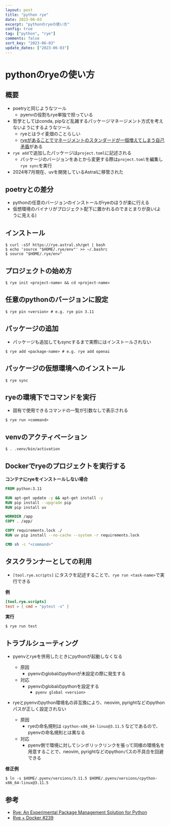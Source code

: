 ```yaml
---
layout: post
title: "python rye"
date: 2023-06-03
excerpt: "pythonのryeの使い方"
config: true
tag: ["python", "rye"]
comments: false
sort_key: "2023-06-03"
update_dates: ["2023-06-03"]
---
```


# pythonのryeの使い方

## 概要
 - poetryと同じようなツール
   - pyenvの役割もrye単独で担っている
 - 哲学としてはconda, pipなど乱雑するパッケージマネージメント方式を考えないようにするようなツール
   - ryeとはライ麦畑のことらしい
   - [ryeがあることでマネージメントのスタンダードが一個増えてしまう自己矛盾](https://github.com/mitsuhiko/rye/discussions/6)がある
 - `rye add`で追加したパッケージは`project.toml`に記述される
   - パッケージのバージョンをあとから変更する際は`project.toml`を編集し`rye sync`を実行
 - 2024年7月現在、uvを開発しているAstralに移管された
 
## poetryとの差分
 - pythonの任意のバージョンのインストールがryeのほうが楽に行える
 - 仮想環境のバイナリがプロジェクト配下に置かれるのでまとまりが良い(ように見える)

## インストール

```console
$ curl -sSf https://rye.astral.sh/get | bash
$ echo 'source "$HOME/.rye/env"' >> ~/.bashrc
$ source "$HOME/.rye/env"
```

## プロジェクトの始め方

```console
$ rye init <project-name> && cd <project-name> 
```

## 任意のpythonのバージョンに設定

```console
$ rye pin <version> # e.g. rye pin 3.11
```

## パッケージの追加
 - パッケージも追加してもsyncするまで実際にはインストールされない

```console
$ rye add <package-name> # e.g. rye add openai
```

## パッケージの仮想環境へのインストール

```console
$ rye sync 
```

## ryeの環境下でコマンドを実行
 - 固有で使用できるコマンドの一覧が引数なしで表示される

```console
$ rye run <command>
```

## venvのアクティベーション

```console
$ . .venv/bin/activation
```

## Dockerでryeのプロジェクトを実行する

**コンテナにryeをインストールしない場合**

```dockerfile
FROM python:3.11

RUN apt-get update -y && apt-get install -y
RUN pip install --upgrade pip
RUN pip install uv

WORKDIR /app
COPY . /app/

COPY requirements.lock ./
RUN uv pip install --no-cache --system -r requirements.lock

CMD sh -c "<command>"
```

## タスクランナーとしての利用
 - `[tool.rye.scripts]` にタスクを記述することで、`rye run <task-name>`で実行できる

**例**
```toml
[tool.rye.scripts]
test = { cmd = "pytest -s" }
```

**実行**
```console
$ rye run test
```

## トラブルシューティング
 - pyenvとryeを併用したときにpythonが起動しなくなる
   - 原因
     - pyenvのglobalのpythonが未設定の際に発生する
   - 対応
     - pyenvのglobalのpythonを設定する
       - `pyenv global <version>`

 - ryeとpyenvのpython環境名の非互換により、neovim, pyrightなどのpythonパスが正しく設定されない
   - 原因
     - ryeの命名規則は `cpython-x86_64-linux@3.11.5` などであるので、pyenvの命名規則とは異なる
   - 対応
     - pyenv側で環境に対してシンボリックリンクを張って同様の環境名を用意することで、neovim, pyrightなどのpythonパスの不具合を回避できる　

**修正例**
```console
$ ln -s $HOME/.pyenv/versions/3.11.5 $HOME/.pyenv/versions/cpython-x86_64-linux@3.11.5
```


## 参考
 - [Rye: An Experimental Package Management Solution for Python](https://rye-up.com/)
 - [Rye + Docker #239](https://github.com/mitsuhiko/rye/discussions/239)
